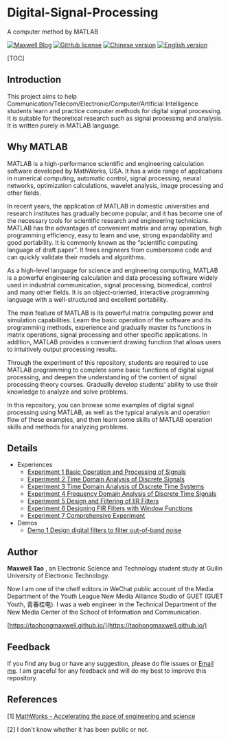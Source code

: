 # Digital-Signal-Processing

A computer method by MATLAB

[![Maxwell Blog](https://img.shields.io/badge/Author-Maxwell%20Tao-lightgrey)](https://taohongmaxwell.github.io/)
[![GitHub license](https://img.shields.io/badge/license-MIT-blue.svg)](https://github.com/TaohongMaxwell/Digital-Signal-Processing/edit/master/LICENSE)
[![Chinese version](https://img.shields.io/badge/Language-Chinese-red)](./README_Chinese.md) 
[![English version](https://img.shields.io/badge/Language-English-blue)](./README.md)

[TOC]

## Introduction

This project aims to help Communication/Telecom/Electronic/Computer/Artificial Intelligence students learn and practice computer methods for digital signal processing. It is suitable for theoretical research such as signal processing and analysis. It is written purely in MATLAB language.

## Why MATLAB

MATLAB is a high-performance scientific and engineering calculation software developed by MathWorks, USA. It has a wide range of applications in numerical computing, automatic control, signal processing, neural networks, optimization calculations, wavelet analysis, image processing and other fields.

In recent years, the application of MATLAB in domestic universities and research institutes has gradually become popular, and it has become one of the necessary tools for scientific research and engineering technicians. MATLAB has the advantages of convenient matrix and array operation, high programming efficiency, easy to learn and use, strong expandability and good portability. It is commonly known as the “scientific computing language of draft paper”. It frees engineers from cumbersome code and can quickly validate their models and algorithms.

As a high-level language for science and engineering computing, MATLAB is a powerful engineering calculation and data processing software widely used in industrial communication, signal processing, biomedical, control and many other fields. It is an object-oriented, interactive programming language with a well-structured and excellent portability.

The main feature of MATLAB is its powerful matrix computing power and simulation capabilities. Learn the basic operation of the software and its programming methods, experience and gradually master its functions in matrix operations, signal processing and other specific applications. In addition, MATLAB provides a convenient drawing function that allows users to intuitively output processing results.

Through the experiment of this repository, students are required to use MATLAB programming to complete some basic functions of digital signal processing, and deepen the understanding of the content of signal processing theory courses. Gradually develop students' ability to use their knowledge to analyze and solve problems.

In this repository, you can browse some examples of digital signal processing using MATLAB, as well as the typical analysis and operation flow of these examples, and then learn some skills of MATLAB operation skills and methods for analyzing problems.

## Details

- Experiences
  - [Experiment 1 Basic Operation and Processing of Signals](./Experiment%201%20Basic%20operation%20and%20processing%20of%20signals.md)
  - [Experiment 2 Time Domain Analysis of Discrete Signals](./Experiment%202%20Time%20domain%20analysis%20of%20discrete%20signals.md) 
  - [Experiment 3 Time Domain Analysis of Discrete Time Systems](./Experiment%203%20Time%20domain%20analysis%20of%20discrete%20time%20systems.md) 
  - [Experiment 4 Frequency Domain Analysis of Discrete Time Signals](./Experiment%204%20Frequency%20Domain%20Analysis%20of%20Discrete%20Time%20Signals.md)
  - [Experiment 5 Design and Filtering of IIR Filters](./Experiment%205%20Design%20and%20Filtering%20of%20IIR%20Filters.md)
  - [Experiment 6 Designing FIR Filters with Window Functions](./Experiment%206%20Designing%20FIR%20Filters%20with%20Window%20Functions.md)
  - [Experiment 7 Comprehensive Experiment](./Experiment%207%20Comprehensive%20experiment.md)
- Demos
  - [Demo 1 Design digital filters to filter out-of-band noise](./demos/Demo%201%20Design%20digital%20filters%20to%20filter%20out-of-band%20noise.md)

## Author

**Maxwell Tao** , an Electronic Science and Technology student study at Guilin University of Electronic Technology.

Now I am one of the chelf editors in WeChat public account of the Media Department of the Youth League New Media Alliance Studio of GUET (GUET Youth, 青春桂电). I was a web engineer in the Technical Department of the New Media Center of the School of Information and Communication.

[https://taohongmaxwell.github.io/](https://taohongmaxwell.github.io/)

## Feedback

If you find any bug or have any suggestion, please do file issues or [Email me](mailto:taohong_max@outlook.com?subject=About%20DSP%20on%20GitHub). I am graceful for any feedback and will do my best to improve this repository.

## References

[1] [MathWorks - Accelerating the pace of engineering and science](https://ww2.mathworks.cn/)

[2] I don't know whether it has been public or not.

